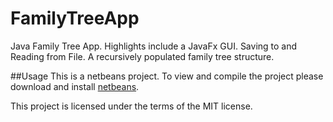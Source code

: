 # FamilyTreeApp
Java Family Tree App. 
Highlights include a JavaFx GUI. Saving to and Reading from File. A recursively populated family tree structure.

##Usage
This is a netbeans project. To view and compile the project please download and install [netbeans](https://netbeans.org/).

This project is licensed under the terms of the MIT license.
